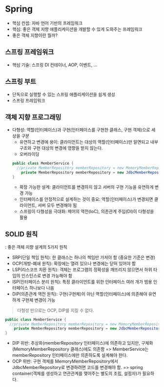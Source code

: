 # Spring
+ 핵심 컨셉: 자바 언어 기반의 프레임워크 
+ 핵심: 좋은 객체 지향 애플리케이션을 개발할 수 있게 도와주는 프레임워크
+ 좋은 객체 지향이란 뭘까?

## 스프링 프레임워크
+ 핵심 기술: 스프링 DI 컨테이너, AOP, 이벤트, ...

## 스프링 부트
+ 단독으로 실행할 수 있는 스프링 애플리케이션을 쉽게 생성
+ 스프링 프레임워크 

## 객체 지향 프로그래밍
+ 다형성: 역할(인터페이스)과 구현(인터페이스를 구현한 클래스, 구현 객체)으로 세상을 구분
  + 유연하고 변경에 용이: 클라이언트는 대상의 역할(인터페이스)만 알면되고 내부구조와 구현 대상의 변경에 영향을 받지 않는다.
  + 오버라이딩
  ```java
  public class MemberService {
    //private MemberRepository memberRepository = new MemoryMemberRepository();
      private MemberRepository memberRepository = new JdbcMemberRepository();
  }
  ```
  + 확장 가능한 설계: 클라이언트를 변경하지 않고 서버의 구현 기능을 유연하게 변경 가능
  + 인터페이스를 안정적으로 설계하는 것이 중요: 역할(인터페이스)가 변경되면 클라이언트, 서버 모두 변경해야 됨
  + 스프링이 다형성을 극대화: 제어의 역전(IoC), 의존관계 주입(DI)이 다형성을 활용
  
## SOLID 원칙
: 좋은 객체 지향 설계의 5가지 원칙
+ SRP(단일 책임 원칙): 한 클래스는 하나의 책임만 가져야 함 (중요한 기준은 변경)
+ OCP(개방-폐쇄 원칙): 확장에는 열려 있으나 변경에는 닫혀 있어야 함
+ LSP(리스코프 치환 원칙): 객체는 프로그램의 정확성을 깨뜨리지 않으면서 하위 타입의 인스턴스로 변경 가능해야 함
+ ISP(인터페이스 분리 원칙): 특정 클라이언트를 위한 인터페이스 여러 개가 범용 인터페이스 하나보다 나음
+ DIP(의존관계 역전 원칙): 구현(구현체)이 아닌 역할(인터페이스)에 의존해야 유연하게 구현체 변경이 가능 
> 다형성 만으로는 OCP, DIP를 지킬 수 없다.
  ```java
  public class MemberService {
    //private MemberRepository memberRepository = new MemoryMemberRepository();
      private MemberRepository memberRepository = new JdbcMemberRepository();
  }
  ```
  + DIP 위반: 추상화(memberRepository 인터페이스)에 의존하고 있지만, 구체화(MemoryMemberRepository 클래스)에도 의존함
             => MemberService는 memberRepository 인터페이스에만 의존하도록 설계해야 한다.
  + OCP 위반: 구현 객체를 MemoryMemberRepository에서 JdbcMemberRepository로 변경하려면 코드를 변경해야 함.
             => spring container(객체를 생성하고 연관관계를 맺어주는 별도의 조립, 설정자)가 필요하다. 
